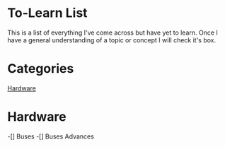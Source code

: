 # To-Learn List

This is a list of everything I've come across but have
yet to learn. Once I have a general understanding of
a topic or concept I will check it's box.

# Categories

[Hardware](#hardware)



# Hardware

-[] Buses
-[] Buses Advances
